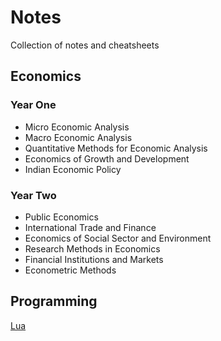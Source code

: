 # Notes
Collection of notes and cheatsheets

## Economics
### Year One  
* Micro Economic Analysis     
* Macro Economic Analysis     
* Quantitative Methods for Economic Analysis	  
* Economics of Growth and Development	   
* Indian Economic Policy    

### Year Two    
* Public Economics	 
* International Trade and Finance	  
* Economics of Social Sector and Environment	  
* Research Methods in Economics   
* Financial Institutions and Markets  
* Econometric Methods    

## Programming
[Lua](/Programming/Lua/home.md)
